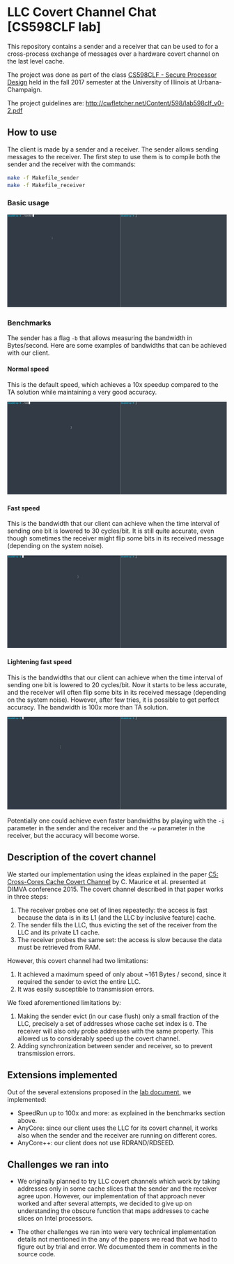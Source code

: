 # LLC Covert Channel Chat [CS598CLF lab]

This repository contains a sender and a receiver that can be used to for a cross-process exchange of messages
over a hardware covert channel on the last level cache.

The project was done as part of the class [CS598CLF - Secure Processor Design][CS598CLF] held in the fall 2017 semester
at the University of Illinois at Urbana-Champaign.

The project guidelines are: http://cwfletcher.net/Content/598/lab598clf_v0-2.pdf

## How to use

The client is made by a sender and a receiver. The sender allows sending messages to the receiver. 
The first step to use them is to compile both the sender and the receiver with the commands:

```sh
make -f Makefile_sender
make -f Makefile_receiver
```

### Basic usage

![Basic usage](./usage/basic.gif?raw=true)

### Benchmarks

The sender has a flag `-b` that allows measuring the bandwidth in Bytes/second.
Here are some examples of bandwidths that can be achieved with our client.

#### Normal speed

This is the default speed, which achieves a 10x speedup compared to the TA solution while maintaining a very
good accuracy.

![Benchmark usage](./usage/benchmark.gif?raw=true)

#### Fast speed

This is the bandwidth that our client can achieve when the time interval of sending one bit is lowered to 30 
cycles/bit. It is still quite accurate, even though sometimes the receiver might flip some bits in its received 
message (depending on the system noise). 

![Fast benchmark](./usage/benchmark_fast.gif?raw=true)

#### Lightening fast speed

This is the bandwidths that our client can achieve when the time interval of sending one bit is lowered to 20 
cycles/bit. Now it starts to be less accurate, and the receiver will often flip some bits in its received message 
(depending on the system noise). However, after few tries, it is possible to get perfect accuracy. The bandwidth is 
100x more than TA solution.

![Very fast benchmark](./usage/benchmark_fast_fast.gif?raw=true)

Potentially one could achieve even faster bandwidths by playing with the `-i` parameter in the sender and the receiver
and the `-w` parameter in the receiver, but the accuracy will become worse. 

## Description of the covert channel

We started our implementation using the ideas explained in the paper [C5: Cross-Cores Cache Covert Channel][c5] by
C. Maurice et al. presented at DIMVA conference 2015. The covert channel described in that paper works in three steps:

1. The receiver probes one set of lines repeatedly: the access is fast because the data is in its L1 (and the LLC by
inclusive feature) cache.
2. The sender fills the LLC, thus evicting the set of the receiver from the LLC and its private L1 cache.
3. The receiver probes the same set: the access is slow because the data must be retrieved from RAM.

However, this covert channel had two limitations:

1. It achieved a maximum speed of only about ~161 Bytes / second, since it required the sender to evict the entire LLC.
2. It was easily susceptible to transmission errors.

We fixed aforementioned limitations by:

1. Making the sender evict (in our case flush) only a small fraction of the LLC, precisely a set of addresses whose
cache set index is `0`. The receiver will also only probe addresses with the same property. This allowed us to 
considerably speed up the covert channel.
2. Adding synchronization between sender and receiver, so to prevent transmission errors.

## Extensions implemented

Out of the several extensions proposed in the [lab document][deaddrop], we implemented:
- SpeedRun up to 100x and more: as explained in the benchmarks section above.
- AnyCore: since our client uses the LLC for its covert channel, it works also when the sender and the receiver are
running on different cores.
- AnyCore++: our client does not use RDRAND/RDSEED.

## Challenges we ran into

- We originally planned to try LLC covert channels which work by taking addresses only in some cache slices that the
sender and the receiver agree upon. However, our implementation of that approach never worked and after several attempts, 
we decided to give up on understanding the obscure function that maps addresses to cache slices on Intel processors.

- The other challenges we ran into were very technical implementation details not mentioned in the any of the papers 
we read that we had to figure out by trial and error. We documented them in comments in the source code.

[CS598CLF]: http://cwfletcher.net/598clf.html
[deaddrop]: http://cwfletcher.net/Content/598/lab598clf_v0-2.pdf
[c5]: http://www.s3.eurecom.fr/docs/dimva15_clementine.pdf
